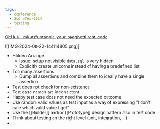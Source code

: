 ```yaml
---
tags:
  - conference
  - SoCraTes-2024
  - testing
---
```


[GitHub - mkutz/untangle-your-spaghetti-test-code](https://github.com/mkutz/untangle-your-spaghetti-test-code?tab=readme-ov-file)

![[IMG-2024-08-22-144114805.png]]

- Hidden Arrange
	- Issue: setup not visible `data.sql` is very hidden
	- Explicitly create unicorns instead of having a predefined list
- Too many assertions
	- Dump all assertions and combine them to ideally have a single assertion
- Test does not check for non-existence
- Test case names are inconsistent
- Happy test case does not need the expected outcome
- Use random valid values as test input as a way of expressing "I don't care which valid value I get"
- Use the [[Builder]] and/or [[Prototype]] design pattern also in test code
- Think about testing on the right level (unit, integration, ...)
- 

